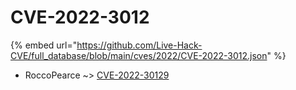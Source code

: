 # CVE-2022-3012
{% embed url="https://github.com/Live-Hack-CVE/full_database/blob/main/cves/2022/CVE-2022-3012.json" %}

* RoccoPearce ~> [CVE-2022-30129](https://www.alice-snow.ru/2022/database/cve-2022-3012/cve-2022-30129-roccopearce)